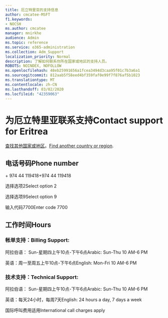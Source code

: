 ```yaml
---
title: 厄立特里亚的支持信息
author: cmcatee-MSFT
f1.keywords:
- NOCSH
ms.author: cmcatee
manager: mnirkhe
audience: Admin
ms.topic: reference
ms.service: o365-administration
ms.collection: Adm_Support
localization_priority: Normal
description: 了解如何联系你所在国家或地区的支持人员。
ROBOTS: NOINDEX, NOFOLLOW
ms.openlocfilehash: 48eb25991656a1fcea3494d3caa95f01c7b3a6a1
ms.sourcegitcommit: 812aab5f58eed4bf359faf0e99f7f876af5b1023
ms.translationtype: MT
ms.contentlocale: zh-CN
ms.lasthandoff: 03/02/2020
ms.locfileid: "42359063"
---
```

# <a name="contact-support-for-eritrea"></a><span data-ttu-id="89653-103">为厄立特里亚联系支持</span><span class="sxs-lookup"><span data-stu-id="89653-103">Contact support for Eritrea</span></span>

<span data-ttu-id="89653-104">[查找其他国家或地区](../contact-support-for-business-products.md)。</span><span class="sxs-lookup"><span data-stu-id="89653-104">[Find another country or region](../contact-support-for-business-products.md).</span></span>

## <a name="phone-number"></a><span data-ttu-id="89653-105">电话号码</span><span class="sxs-lookup"><span data-stu-id="89653-105">Phone number</span></span>
<span data-ttu-id="89653-106">+ 974 44 119418</span><span class="sxs-lookup"><span data-stu-id="89653-106">+974 44 119418</span></span>

<span data-ttu-id="89653-107">选择选项2</span><span class="sxs-lookup"><span data-stu-id="89653-107">Select option 2</span></span>

<span data-ttu-id="89653-108">选择选项9</span><span class="sxs-lookup"><span data-stu-id="89653-108">Select option 9</span></span>

<span data-ttu-id="89653-109">输入代码7700</span><span class="sxs-lookup"><span data-stu-id="89653-109">Enter code 7700</span></span>

## <a name="hours"></a><span data-ttu-id="89653-110">工作时间</span><span class="sxs-lookup"><span data-stu-id="89653-110">Hours</span></span>
### <a name="billing-support"></a><span data-ttu-id="89653-111">帐单支持：</span><span class="sxs-lookup"><span data-stu-id="89653-111">Billing Support:</span></span>

<span data-ttu-id="89653-112">阿拉伯语： Sun-星期四上午10点-下午6点</span><span class="sxs-lookup"><span data-stu-id="89653-112">Arabic: Sun-Thu 10 AM-6 PM</span></span>

<span data-ttu-id="89653-113">英语：周一至周五上午10点-下午6点</span><span class="sxs-lookup"><span data-stu-id="89653-113">English: Mon-Fri 10 AM-6 PM</span></span>

### <a name="technical-support"></a><span data-ttu-id="89653-114">技术支持：</span><span class="sxs-lookup"><span data-stu-id="89653-114">Technical Support:</span></span>

<span data-ttu-id="89653-115">阿拉伯语： Sun-星期四上午10点-下午6点</span><span class="sxs-lookup"><span data-stu-id="89653-115">Arabic: Sun-Thu 10 AM-6 PM</span></span>

<span data-ttu-id="89653-116">英语：每天24小时，每周7天</span><span class="sxs-lookup"><span data-stu-id="89653-116">English: 24 hours a day, 7 days a week</span></span>

<span data-ttu-id="89653-117">国际呼叫费用适用</span><span class="sxs-lookup"><span data-stu-id="89653-117">International call charges apply</span></span>
